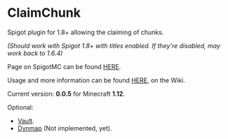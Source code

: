 # ClaimChunk

Spigot plugin for 1.8+ allowing the claiming of chunks.

*(Should work with Spigot 1.8+ with titles enabled. If they're disabled, may work back to 1.6.4)*

Page on SpigotMC can be found [HERE](https://www.spigotmc.org/resources/claimchunk.44458/).

Usage and more information can be found [HERE](https://github.com/cjburkey01/ClaimChunk/wiki), on the Wiki.

Current version: **0.0.5** for Minecraft **1.12**.

Optional:
* [Vault](https://www.spigotmc.org/resources/vault.41918/).
* [Dynmap](https://www.spigotmc.org/resources/dynmap.274/) (Not implemented, yet).